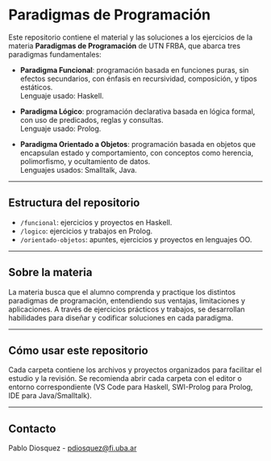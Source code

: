 # Paradigmas de Programación

Este repositorio contiene el material y las soluciones a los ejercicios de la materia **Paradigmas de Programación** de UTN FRBA, que abarca tres paradigmas fundamentales:

- **Paradigma Funcional**: programación basada en funciones puras, sin efectos secundarios, con énfasis en recursividad, composición, y tipos estáticos.  
  Lenguaje usado: Haskell.

- **Paradigma Lógico**: programación declarativa basada en lógica formal, con uso de predicados, reglas y consultas.  
  Lenguaje usado: Prolog.

- **Paradigma Orientado a Objetos**: programación basada en objetos que encapsulan estado y comportamiento, con conceptos como herencia, polimorfismo, y ocultamiento de datos.  
  Lenguajes usados: Smalltalk, Java.

---

## Estructura del repositorio

- `/funcional`: ejercicios y proyectos en Haskell.  
- `/logico`: ejercicios y trabajos en Prolog.  
- `/orientado-objetos`: apuntes, ejercicios y proyectos en lenguajes OO.

---

## Sobre la materia

La materia busca que el alumno comprenda y practique los distintos paradigmas de programación, entendiendo sus ventajas, limitaciones y aplicaciones. A través de ejercicios prácticos y trabajos, se desarrollan habilidades para diseñar y codificar soluciones en cada paradigma.

---

## Cómo usar este repositorio

Cada carpeta contiene los archivos y proyectos organizados para facilitar el estudio y la revisión. Se recomienda abrir cada carpeta con el editor o entorno correspondiente (VS Code para Haskell, SWI-Prolog para Prolog, IDE para Java/Smalltalk).

---

## Contacto

Pablo Diosquez - pdiosquez@fi.uba.ar
